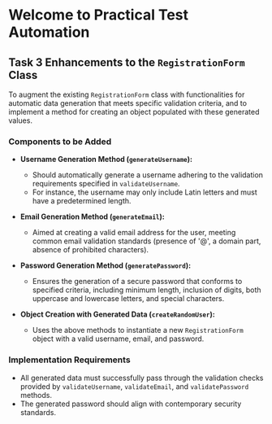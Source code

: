 # Welcome to Practical Test Automation 
## Task 3 Enhancements to the `RegistrationForm` Class

To augment the existing `RegistrationForm` class with functionalities for automatic data generation that meets specific validation criteria, and to implement a method for creating an object populated with these generated values.

### Components to be Added

- **Username Generation Method (`generateUsername`):**
    - Should automatically generate a username adhering to the validation requirements specified in `validateUsername`.
    - For instance, the username may only include Latin letters and must have a predetermined length.

- **Email Generation Method (`generateEmail`):**
    - Aimed at creating a valid email address for the user, meeting common email validation standards (presence of '@', a domain part, absence of prohibited characters).

- **Password Generation Method (`generatePassword`):**
    - Ensures the generation of a secure password that conforms to specified criteria, including minimum length, inclusion of digits, both uppercase and lowercase letters, and special characters.

- **Object Creation with Generated Data (`createRandomUser`):**
    - Uses the above methods to instantiate a new `RegistrationForm` object with a valid username, email, and password.

### Implementation Requirements

- All generated data must successfully pass through the validation checks provided by `validateUsername`, `validateEmail`, and `validatePassword` methods.
- The generated password should align with contemporary security standards.